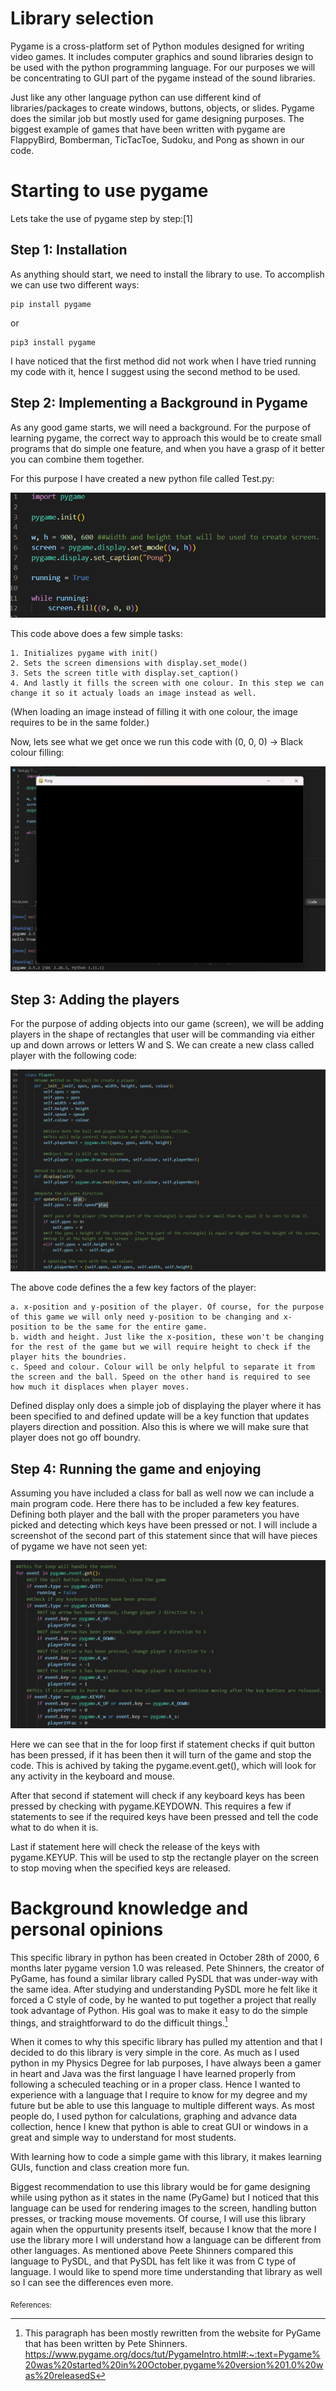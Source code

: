 # Library selection

Pygame is a cross-platform set of Python modules designed for writing video games. It includes computer graphics and sound libraries design to be used with the python programming language. For our purposes we will be concentrating to GUI part of the pygame instead of the sound libraries.

Just like any other language python can use different kind of libraries/packages to create windows, buttons, objects, or slides. Pygame does the similar job but mostly used for game designing purposes. The biggest example of games that have been written with pygame are FlappyBird, Bomberman, TicTacToe, Sudoku, and Pong as shown in our code. 

# Starting to use pygame

Lets take the use of pygame step by step:[1] 

## Step 1: Installation

As anything should start, we need to install the library to use. To accomplish we can use two different ways:
```
pip install pygame
```
or
```
pip3 install pygame
```

I have noticed that the first method did not work when I have tried running my code with it, hence I suggest using the second method to be used.

## Step 2: Implementing a Background in Pygame

As any good game starts, we will need a background. For the purpose of learning pygame, the correct way to approach this would be to create small programs that do simple one feature, and when you have a grasp of it better you can combine them together.

For this purpose I have created a new python file called Test.py:

![Screen shot of Test.py with only background code copied from Pong.py](image.png)

This code above does a few simple tasks:

    1. Initializes pygame with init()
    2. Sets the screen dimensions with display.set_mode()
    3. Sets the screen title with display.set_caption()
    4. And lastly it fills the screen with one colour. In this step we can change it so it actualy loads an image instead as well.

(When loading an image instead of filling it with one colour, the image requires to be in the same folder.)

Now, lets see what we get once we run this code with (0, 0, 0) -> Black colour filling:

![Code run with Black colour filling like shown in the code](image-1.png)

## Step 3: Adding the players

For the purpose of adding objects into our game (screen), we will be adding players in the shape of rectangles that user will be commanding via either up and down arrows or letters W and S. We can create a new class called player with the following code: 

![Class player from Pong.py](image-2.png)

The above code defines the a few key factors of the player:

    a. x-position and y-position of the player. Of course, for the purpose of this game we will only need y-position to be changing and x-position to be the same for the entire game.
    b. width and height. Just like the x-position, these won't be changing for the rest of the game but we will require height to check if the player hits the boundries.
    c. Speed and colour. Colour will be only helpful to separate it from the screen and the ball. Speed on the other hand is required to see how much it displaces when player moves.

Defined display only does a simple job of displaying the player where it has been specified to and defined update will be a key function that updates players direction and possition. Also this is where we will make sure that player does not go off boundry. 

## Step 4: Running the game and enjoying

Assuming you have included a class for ball as well now we can include a main program code. Here there has to be included a few key features. Defining both player and the ball with the proper parameters you have picked and detecting which keys have been pressed or not. I will include a screenshot of the second part of this statement since that will have pieces of pygame we have not seen yet:

![Which key has been pressed.](image-3.png)

Here we can see that in the for loop first if statement checks if quit button has been pressed, if it has been then it will turn of the game and stop the code. This is achived by taking the pygame.event.get(), which will look for any activity in the keyboard and mouse. 

After that second if statement will check if any keyboard keys has been pressed by checking with pygame.KEYDOWN. This requires a few if statements to see if the required keys have been pressed and tell the code what to do when it is.

Last if statement here will check the release of the keys with pygame.KEYUP. This will be used to stp the rectangle player on the screen to stop moving when the specified keys are released.

# Background knowledge and personal opinions

This specific library in python has been created in October 28th of 2000, 6 months later pygame version 1.0 was released. Pete Shinners, the creator of PyGame, has found a similar library called PySDL that was under-way with the same idea. After studying and understanding PySDL more he felt like it forced a C style of code, by he wanted to put together a project that really took advantage of Python. His goal was to make it easy to do the simple things, and straightforward to do the difficult things.[^2]

When it comes to why this specific library has pulled my attention and that I decided to do this library is very simple in the core. As much as I used python in my Physics Degree for lab purposes, I have always been a gamer in heart and Java was the first language I have learned properly from following a scheculed teaching or in a proper class. Hence I wanted to experience with a language that I require to know for my degree and my future but be able to use this language to multiple different ways. As most people do, I used python for calculations, graphing and advance data collection, hence I knew that python is able to creat GUI or windows in a great and simple way to understand for most students. 

With learning how to code a simple game with this library, it makes learning GUIs, function and class creation more fun. 

Biggest recommendation to use this library would be for game designing while using python as it states in the name (PyGame) but I noticed that this language can be used for rendering images to the screen, handling button presses, or tracking mouse movements. Of course, I will use this library again when the oppurtunity presents itself, because I know that the more I use the library more I will understand how a language can be different from other languages. As mentioned above Peete Shinners compared this language to PySDL, and that PySDL has felt like it was from C type of language. I would like to spend more time understanding that library as well so I can see the differences even more.

<sub>
References:
</sub>

[^1]: Same websites Front Page was used to learn about differnt methods included in the PyGame. 
https://www.pygame.org/docs/

[^2]: This paragraph has been mostly rewritten from the website for PyGame that has been written by Pete Shinners. 
https://www.pygame.org/docs/tut/PygameIntro.html#:~:text=Pygame%20was%20started%20in%20October,pygame%20version%201.0%20was%20releasedS
